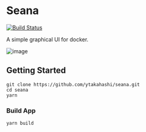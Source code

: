 # Seana

[![Build Status](https://travis-ci.org/ytakahashi/seana.svg?branch=master)](https://travis-ci.org/ytakahashi/seana)

A simple graphical UI for docker.

![image](./docs/images/seana.gif)

## Getting Started

```shell
git clone https://github.com/ytakahashi/seana.git
cd seana
yarn
```

### Build App

```shell
yarn build
```
